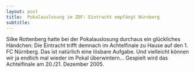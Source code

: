 ```yaml
---
layout: post
title:  Pokalauslosung im ZDF: Eintracht empfängt Nürnberg
subtitle:  
---
```


Silke Rottenberg hatte bei der Pokalauslosung durchaus ein glückliches Händchen: Die Eintracht trifft demnach im Achtelfinale zu Hause auf den 1. FC Nürnberg. Das ist natürlich eine lösbare Aufgabe. Und vielleicht können wir ja endlich mal wieder im Pokal überwintern... Gespielt wird das Achtelfinale am 20./21. Dezember 2005.


